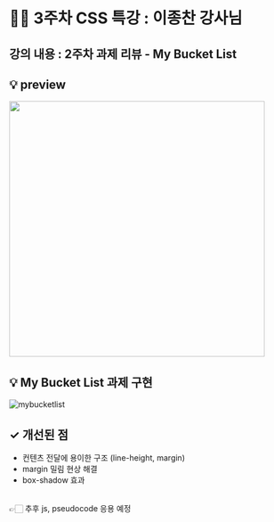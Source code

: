 # 🧚🏻 3주차 CSS 특강 : 이종찬 강사님 

## 강의 내용 : 2주차 과제 리뷰 - My Bucket List

## 💡 preview

<img src="https://user-images.githubusercontent.com/112460430/189605523-820e2cc0-3161-44fe-93e6-349c463d4be2.png" width="459">

     
## 💡 My Bucket List 과제 구현

![mybucketlist](https://user-images.githubusercontent.com/112460430/190165081-3a7bbb86-c3d8-4c24-a81e-b1f7285fb5d1.png)

## ✓ 개선된 점

- 컨텐츠 전달에 용이한 구조 (line-height, margin)
- margin 밀림 현상 해결
- box-shadow 효과

<br>
👉🏻 추후 js, pseudocode 응용 예정
